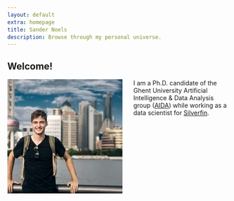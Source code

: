 ```yaml
---
layout: default
extra: homepage
title: Sander Noels
description: Browse through my personal universe.
---
```


## Welcome!


<img style="float: left; padding-right: 25px;" src="./images/profile_picture.jpeg">

I am a Ph.D. candidate of the Ghent University Artificial Intelligence & Data Analysis group ([AIDA](https://aida.ugent.be/)) while working as a data scientist for [Silverfin](https://www.silverfin.com/).

<br><br><br><br><br><br>
